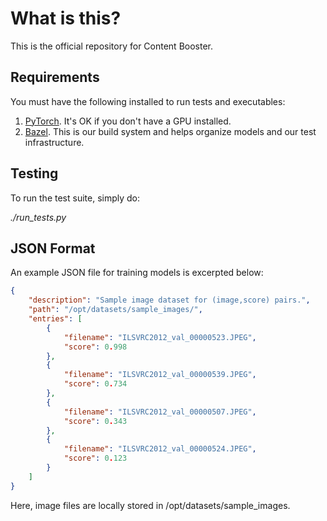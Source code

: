 # What is this?

This is the official repository for Content Booster.

## Requirements

You must have the following installed to run tests and executables:

1. [PyTorch](http://pytorch.org/). It's OK if you don't have a GPU installed.
2. [Bazel](https://bazel.build/). This is our build system and helps organize models and our test infrastructure.

## Testing

To run the test suite, simply do:

*./run_tests.py*

## JSON Format

An example JSON file for training models is excerpted below:

```json
{
    "description": "Sample image dataset for (image,score) pairs.",
    "path": "/opt/datasets/sample_images/",
    "entries": [
        {
            "filename": "ILSVRC2012_val_00000523.JPEG",
            "score": 0.998
        },
        {
            "filename": "ILSVRC2012_val_00000539.JPEG",
            "score": 0.734
        },
        {
            "filename": "ILSVRC2012_val_00000507.JPEG",
            "score": 0.343
        },
        {
            "filename": "ILSVRC2012_val_00000524.JPEG",
            "score": 0.123
        }
    ]
}
```

Here, image files are locally stored in /opt/datasets/sample\_images.
